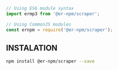 <!-- MARKDOWN-AUTO-DOCS:START (CODE:src=./install.js) -->
<!-- The below code snippet is automatically added from ./install.js -->

```js
// Using ES6 module syntax
import ermp3 from '@er-npm/scraper';

// Using CommonJS modules
const ernpm = require('@er-npm/scraper');
```

<!-- MARKDOWN-AUTO-DOCS:END -->

## INSTALATION

<!-- MARKDOWN-AUTO-DOCS:START (CODE:src=./instalation.sh) -->
<!-- The below code snippet is automatically added from ./instalation.sh -->

```sh
npm install @er-npm/scraper --save
```

<!-- MARKDOWN-AUTO-DOCS:END -->
